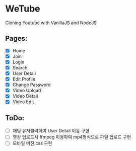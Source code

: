 # WeTube

Cloning Youtube with VanillaJS and NodeJS

## Pages:

- [x] Home
- [x] Join
- [x] Login
- [x] Search
- [x] User Detail
- [x] Edit Profile
- [x] Change Password
- [x] Video Upload
- [x] Video Detail
- [x] Video Edit

## ToDo:

- [ ] 채팅 유저클릭하여 User Detail 이동 구현
- [ ] 영상 업로드시 ffmpeg 이용하여 mp4형식으로 파일 업로드 구현
- [ ] 모바일 버전 css 구현
